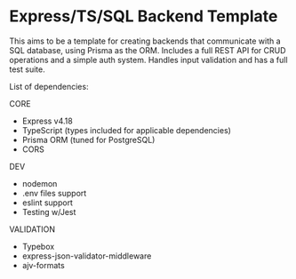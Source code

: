 # Express/TS/SQL Backend Template

This aims to be a template for creating backends that communicate
with a SQL database, using Prisma as the ORM.
Includes a full REST API for CRUD operations and a simple auth system.
Handles input validation and has a full test suite.

List of dependencies:

CORE
- Express v4.18
- TypeScript (types included for applicable dependencies)
- Prisma ORM (tuned for PostgreSQL)
- CORS

DEV
- nodemon
- .env files support
- eslint support
- Testing w/Jest

VALIDATION
- Typebox
- express-json-validator-middleware
- ajv-formats
